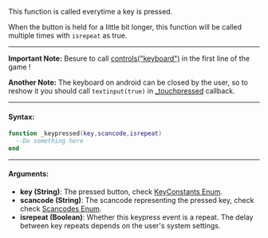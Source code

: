 This function is called everytime a key is pressed.

When the button is held for a little bit longer, this function will be called multiple times with `isrepeat` as true.

---

**Important Note:** Besure to call [controls("keyboard")](./DiskOSAPI/controls.md) in the first line of the game !

**Another Note:** The keyboard on android can be closed by the user, so to reshow it you should call `textinput(true)` in [_touchpressed](./_touchpressed.md) callback.

---

#### Syntax:
```lua
function _keypressed(key,scancode,isrepeat)
  --Do something here
end
```

---

#### Arguments:

* **key (String)**: The pressed button, check [KeyConstants Enum](../Enums/KeyConstants.md).
* **scancode (String)**: The scancode representing the pressed key, check check [Scancodes Enum](../Enums/Scancodes.md).
* **isrepeat (Boolean)**: Whether this keypress event is a repeat. The delay between key repeats depends on the user's system settings.